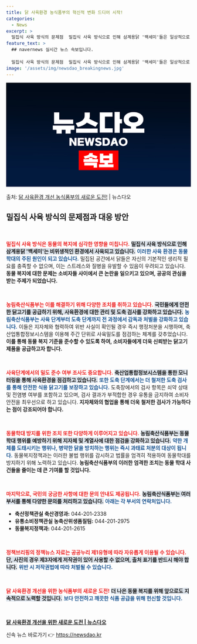 ```yaml
---
title: 닭 사육환경 농식품부의 혁신적 변화 드디어 시작!
categories:
  - News
excerpt: >
  밀집식 사육 방식의 문제점  밀집식 사육 방식으로 인해 삼계용닭 '백세미'들은 일상적으로 비위생적 환경에서 …
feature_text: >
  ## navernews 실시간 뉴스 속보입니다.

  밀집식 사육 방식의 문제점  밀집식 사육 방식으로 인해 삼계용닭 '백세미'들은 일상적으로 비위생적 환경에서 …
image: '/assets/img/newsdao_breakingnews.jpg'
---
```


![뉴스다오 속보](/assets/img/newsdao_breakingnews.jpg)

<p>출처: <a href="https://newsdao.kr/4898" rel="dofollow">닭 사육환경 개선 농식품부의 새로운 도전!</a> | 뉴스다오</p>

<h2 data-ke-size="size26">밀집식 사육 방식의 문제점과 대응 방안</h2>

<p data-ke-size="size16">&nbsp;</p>

<b><span style="color: #ee2323;">밀집식 사육 방식은 동물의 복지에 심각한 영향을 미칩니다.</span></b> <b><span style="background-color: #21538527;">밀집식 사육 방식으로 인해 삼계용닭 '백세미'는 비위생적인 환경에서 사육되고 있습니다.</span></b> <b><span style="color: #1a5490;">이러한 사육 환경은 동물학대의 주된 원인이 되고 있습니다.</span></b> 밀집된 공간에서 닭들은 자신의 기본적인 생리적 필요를 충족할 수 없으며, 이는 스트레스와 질병을 유발할 수 있음이 우려되고 있습니다. <b>동물 복지에 대한 문제는 소비자들 사이에서 큰 논란을 일으키고 있으며, 공공의 관심을 받는 주제가 되었습니다.</b>

<p data-ke-size="size16">&nbsp;</p>

<b><span style="color: #ee2323;">농림축산식품부는 이를 해결하기 위해 다양한 조치를 취하고 있습니다.</span></b> <b><span style="background-color: #21538527;">국민들에게 안전한 닭고기를 공급하기 위해, 사육환경에 대한 관리 및 도축 검사를 강화하고 있습니다.</span></b> <b><span style="color: #1a5490;">농림축산식품부는 사육 단계부터 도축 단계까지 전 과정에서 감독과 처벌을 강화하고 있습니다.</span></b> 이들은 지자체와 협력하여 위반 사실이 확인될 경우 즉시 행정처분을 시행하며, 축산업통합정보시스템을 이용해 주간 단위로 사육밀도를 점검하는 체계를 갖추었습니다. <b>이를 통해 동물 복지 기준을 준수할 수 있도록 하여, 소비자들에게 더욱 신뢰받는 닭고기 제품을 공급하고자 합니다.</b>

<p data-ke-size="size16">&nbsp;</p>

<b><span style="color: #ee2323;">사육단계에서의 밀도 준수 여부 조사도 중요합니다.</span></b> <b><span style="background-color: #21538527;">축산업통합정보시스템을 통한 모니터링을 통해 사육환경을 점검하고 있습니다.</span></b> <b><span style="color: #1a5490;">또한 도축 단계에서는 더 철저한 도축 검사를 통해 안전한 식용 닭고기를 보장하고 있습니다.</span></b> 도축장에서의 검사 항목은 쇠약 상태 및 전염병 여부를 포함하고 있으며, 검사 결과가 부적합한 경우 유통을 금지하여 소비자 안전을 최우선으로 하고 있습니다. <b>지자체와의 협업을 통해 더욱 철저한 검사가 가능하다는 점이 강조되어야 합니다.</b>

<p data-ke-size="size16">&nbsp;</p>

<b><span style="color: #ee2323;">동물학대 방지를 위한 조치 또한 다양하게 이루어지고 있습니다.</span></b> <b><span style="background-color: #21538527;">농림축산식품부는 동물학대 행위를 예방하기 위해 지자체 및 계열사에 대한 점검을 강화하고 있습니다.</span></b> <b><span style="color: #1a5490;">약한 개체를 도태시키는 행위나, 병약한 닭을 방치하는 행위는 즉시 과태료 처분의 대상이 됩니다.</span></b> 동물복지정책과는 이러한 불법 행위를 감시하고 법률을 엄격히 적용하여 동물학대를 방지하기 위해 노력하고 있습니다. <b>농림축산식품부의 이러한 엄격한 조치는 동물 학대 사건들을 줄이는 데 큰 기여를 할 것입니다.</b>

<p data-ke-size="size16">&nbsp;</p>

<b><span style="color: #ee2323;">마지막으로, 국민의 궁금한 사항에 대한 문의 안내도 제공됩니다.</span></b> <b><span style="background-color: #21538527;">농림축산식품부는 여러 부서를 통해 다양한 문의를 처리하고 있습니다.</span></b> <b><span style="color: #1a5490;">아래는 각 부서의 연락처입니다.</span></b>

<ul>
  <li><b>축산정책관실 축산경영과:</b> 044-201-2338</li>
  <li><b>유통소비정책관실 농축산위생품질팀:</b> 044-201-2975</li>
  <li><b>동물복지정책과:</b> 044-201-2615</li>
</ul>

<p data-ke-size="size16">&nbsp;</p>

<b><span style="color: #ee2323;">정책브리핑의 정책뉴스 자료는 공공누리 제1유형에 따라 자유롭게 이용될 수 있습니다.</span></b> <b><span style="background-color: #21538527;">단, 사진의 경우 제3자에게 저작권이 있어 사용할 수 없으며, 출처 표기를 반드시 해야 합니다.</span></b> <b><span style="color: #1a5490;">위반 시 저작권법에 따라 처벌될 수 있습니다.</span></b>

<p data-ke-size="size16">&nbsp;</p>

<b><span style="color: #ee2323;">닭 사육환경 개선을 위한 농식품부의 새로운 도전!</span></b> <b><span style="background-color: #21538527;">더 나은 동물 복지를 위해 앞으로도 지속적으로 노력할 것입니다.</span></b> <b><span style="color: #1a5490;">보다 안전하고 깨끗한 식품 공급을 위해 헌신할 것입니다.</span></b>

<p data-ke-size="size16">&nbsp;</p>

<b><a href="https://newsdao.kr/4898">닭 사육환경 개선을 위한 새로운 도전 | 뉴스다오</a></b> 

신속 뉴스 바로가기 👉 <a href="https://newsdao.kr" rel="dofollow">https://newsdao.kr</a>


